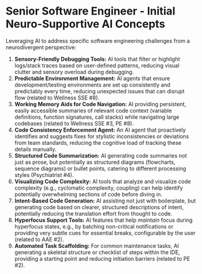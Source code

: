 # Senior Software Engineer - Initial Neuro-Supportive AI Concepts

Leveraging AI to address specific software engineering challenges from a neurodivergent perspective:

1.  **Sensory-Friendly Debugging Tools:** AI tools that filter or highlight logs/stack traces based on user-defined patterns, reducing visual clutter and sensory overload during debugging.
2.  **Predictable Environment Management:** AI agents that ensure development/testing environments are set up consistently and predictably every time, reducing unexpected issues that can disrupt flow (related to Wellness SSE #8).
3.  **Working Memory Aids for Code Navigation:** AI providing persistent, easily accessible summaries of relevant code context (variable definitions, function signatures, call stacks) while navigating large codebases (related to Wellness SSE #3, PE #8).
4.  **Code Consistency Enforcement Agent:** An AI agent that proactively identifies and suggests fixes for stylistic inconsistencies or deviations from team standards, reducing the cognitive load of tracking these details manually.
5.  **Structured Code Summarization:** AI generating code summaries not just as prose, but potentially as structured diagrams (flowcharts, sequence diagrams) or bullet points, catering to different processing styles (Psychiatrist #4).
6.  **Visualizing Code Complexity:** AI tools that analyze and visualize code complexity (e.g., cyclomatic complexity, coupling) can help identify potentially overwhelming sections of code before diving in.
7.  **Intent-Based Code Generation:** AI assisting not just with boilerplate, but generating code based on clearer, structured descriptions of intent, potentially reducing the translation effort from thought to code.
8.  **Hyperfocus Support Tools:** AI features that help *maintain* focus during hyperfocus states, e.g., by batching non-critical notifications or providing very subtle cues for essential breaks, configurable by the user (related to AAE #2).
9.  **Automated Task Scaffolding:** For common maintenance tasks, AI generating a skeletal structure or checklist of steps within the IDE, providing a starting point and reducing initiation barriers (related to PE #2). 